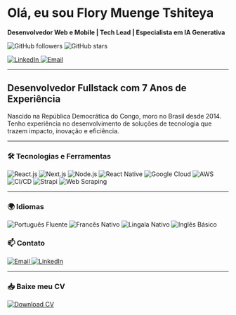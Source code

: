 <h1>Olá, eu sou Flory Muenge Tshiteya</h1>

<p>
  <strong>Desenvolvedor Web e Mobile | Tech Lead | Especialista em IA Generativa</strong>
</p>

<p>
  <img src="https://img.shields.io/github/followers/Floryvibla?label=Follow%20me&style=social" alt="GitHub followers">
  <img src="https://img.shields.io/github/stars/Floryvibla?style=social" alt="GitHub stars">
</p>

<p>
  <a href="https://www.linkedin.com/in/florymignon/">
    <img src="https://img.shields.io/badge/LinkedIn-Connect-blue" alt="LinkedIn">
  </a>
  <a href="mailto:flory.contato@gmail.com">
    <img src="https://img.shields.io/badge/Email-Contact%20me-red" alt="Email">
  </a>
</p>

---

<h2>Desenvolvedor Fullstack com 7 Anos de Experiência</h2>

<p>Nascido na República Democrática do Congo, moro no Brasil desde 2014. Tenho experiência no desenvolvimento de soluções de tecnologia que trazem impacto, inovação e eficiência.</p>

---

<h3>🛠 Tecnologias e Ferramentas</h3>

<p>
  <img src="https://img.shields.io/badge/React.js-61DAFB?logo=react&logoColor=white&style=for-the-badge" alt="React.js">
  <img src="https://img.shields.io/badge/Next.js-000000?logo=next.js&logoColor=white&style=for-the-badge" alt="Next.js">
  <img src="https://img.shields.io/badge/Node.js-339933?logo=node.js&logoColor=white&style=for-the-badge" alt="Node.js">
  <img src="https://img.shields.io/badge/React%20Native-20232A?logo=react&logoColor=61DAFB&style=for-the-badge" alt="React Native">
  <img src="https://img.shields.io/badge/Google%20Cloud-4285F4?logo=google-cloud&logoColor=white&style=for-the-badge" alt="Google Cloud">
  <img src="https://img.shields.io/badge/Amazon%20AWS-232F3E?logo=amazon-aws&logoColor=white&style=for-the-badge" alt="AWS">
  <img src="https://img.shields.io/badge/CI%2FCD-4CAF50?logo=github-actions&logoColor=white&style=for-the-badge" alt="CI/CD">
  <img src="https://img.shields.io/badge/Strapi-2E7D32?logo=strapi&logoColor=white&style=for-the-badge" alt="Strapi">
  <img src="https://img.shields.io/badge/Web%20Scraping-4285F4?style=for-the-badge" alt="Web Scraping">
</p>

---

<h3>🌍 Idiomas</h3>

<p>
  <img src="https://img.shields.io/badge/Português-Fluente-green?style=for-the-badge" alt="Português Fluente">
  <img src="https://img.shields.io/badge/Francês-Nativo-green?style=for-the-badge" alt="Francês Nativo">
  <img src="https://img.shields.io/badge/Lingala-Nativo-green?style=for-the-badge" alt="Lingala Nativo">
  <img src="https://img.shields.io/badge/Inglês-Básico-yellow?style=for-the-badge" alt="Inglês Básico">
</p>

<h3>📫 Contato</h3>

<p>
  <a href="mailto:flory.contato@gmail.com">
    <img src="https://img.shields.io/badge/Email-flory.contato%40gmail.com-red?style=for-the-badge" alt="Email">
  </a>
  <a href="https://www.linkedin.com/in/florymignon/">
    <img src="https://img.shields.io/badge/LinkedIn-florymignon-blue?style=for-the-badge" alt="LinkedIn">
  </a>
</p>

---

<h3>📥 Baixe meu CV</h3>

<p>
  <a href="https://github.com/Floryvibla/cv/raw/main/cv-flory-default.pdf" download="Flory_CV.pdf">
    <img src="https://img.shields.io/badge/Download%20CV-Click%20Here-blue?style=for-the-badge" alt="Download CV">
  </a>
</p>
